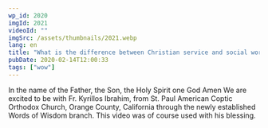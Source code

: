 ```yaml
---
wp_id: 2020
imgId: 2021
videoId: ""
imgSrc: /assets/thumbnails/2021.webp
lang: en
title: "What is the difference between Christian service and social work?"
pubDate: 2020-02-14T12:00:33
tags: ["wow"]
---
```


<p>In the name of the Father, the Son, the Holy Spirit one God Amen We are excited to be with Fr. Kyrillos Ibrahim, from St. Paul American Coptic Orthodox Church, Orange County, California through the newly established Words of Wisdom branch. This video was of course used with his blessing.</p>
